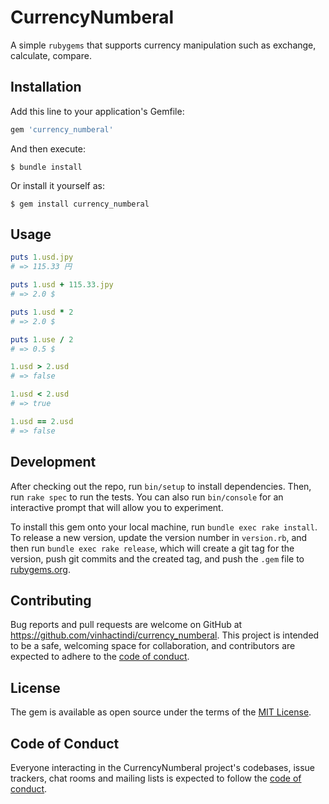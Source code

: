 # CurrencyNumberal

A simple `rubygems` that supports currency manipulation such as exchange, calculate, compare.

## Installation

Add this line to your application's Gemfile:

```ruby
gem 'currency_numberal'
```

And then execute:

    $ bundle install

Or install it yourself as:

    $ gem install currency_numberal

## Usage

```ruby
puts 1.usd.jpy
# => 115.33 円

puts 1.usd + 115.33.jpy
# => 2.0 $

puts 1.usd * 2
# => 2.0 $

puts 1.use / 2
# => 0.5 $

1.usd > 2.usd
# => false

1.usd < 2.usd
# => true

1.usd == 2.usd
# => false
```

## Development

After checking out the repo, run `bin/setup` to install dependencies. Then, run `rake spec` to run the tests. You can also run `bin/console` for an interactive prompt that will allow you to experiment.

To install this gem onto your local machine, run `bundle exec rake install`. To release a new version, update the version number in `version.rb`, and then run `bundle exec rake release`, which will create a git tag for the version, push git commits and the created tag, and push the `.gem` file to [rubygems.org](https://rubygems.org).

## Contributing

Bug reports and pull requests are welcome on GitHub at https://github.com/vinhactindi/currency_numberal. This project is intended to be a safe, welcoming space for collaboration, and contributors are expected to adhere to the [code of conduct](https://github.com/vinhactindi/currency_numberal/blob/main/CODE_OF_CONDUCT.md).

## License

The gem is available as open source under the terms of the [MIT License](https://opensource.org/licenses/MIT).

## Code of Conduct

Everyone interacting in the CurrencyNumberal project's codebases, issue trackers, chat rooms and mailing lists is expected to follow the [code of conduct](https://github.com/vinhactindi/currency_numberal/blob/main/CODE_OF_CONDUCT.md).

